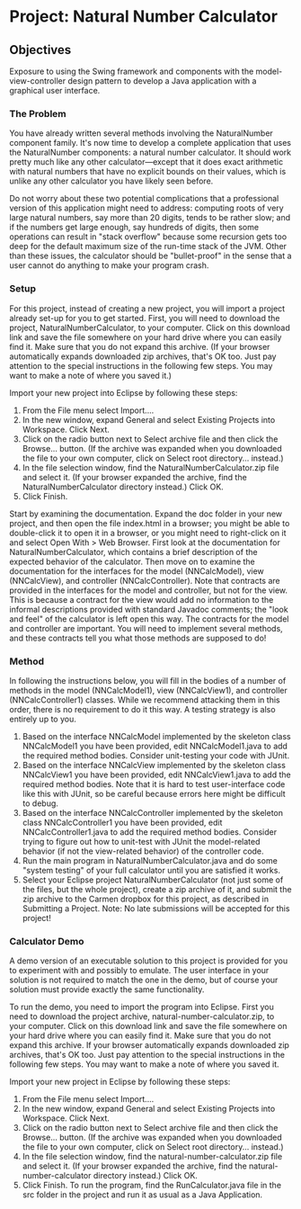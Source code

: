 # Project: Natural Number Calculator

## Objectives
Exposure to using the Swing framework and components with the model-view-controller design pattern to develop a Java application with a graphical user interface.
### The Problem
You have already written several methods involving the NaturalNumber component family. It's now time to develop a complete application that uses the NaturalNumber components: a natural number calculator. It should work pretty much like any other calculator—except that it does exact arithmetic with natural numbers that have no explicit bounds on their values, which is unlike any other calculator you have likely seen before.

Do not worry about these two potential complications that a professional version of this application might need to address: computing roots of very large natural numbers, say more than 20 digits, tends to be rather slow; and if the numbers get large enough, say hundreds of digits, then some operations can result in "stack overflow" because some recursion gets too deep for the default maximum size of the run-time stack of the JVM. Other than these issues, the calculator should be "bullet-proof" in the sense that a user cannot do anything to make your program crash.

### Setup
For this project, instead of creating a new project, you will import a project already set-up for you to get started. First, you will need to download the project, NaturalNumberCalculator, to your computer. Click on this download link and save the file somewhere on your hard drive where you can easily find it. Make sure that you do not expand this archive. (If your browser automatically expands downloaded zip archives, that's OK too. Just pay attention to the special instructions in the following few steps. You may want to make a note of where you saved it.)

Import your new project into Eclipse by following these steps:

1. From the File menu select Import....
2. In the new window, expand General and select Existing Projects into Workspace. Click Next.
3. Click on the radio button next to Select archive file and then click the Browse... button. (If the archive was expanded when you downloaded the file to your own computer, click on Select root directory... instead.)
4. In the file selection window, find the NaturalNumberCalculator.zip file and select it. (If your browser expanded the archive, find the NaturalNumberCalculator directory instead.) Click OK.
5. Click Finish.

Start by examining the documentation. Expand the doc folder in your new project, and then open the file index.html in a browser; you might be able to double-click it to open it in a browser, or you might need to right-click on it and select Open With > Web Browser. First look at the documentation for NaturalNumberCalculator, which contains a brief description of the expected behavior of the calculator. Then move on to examine the documentation for the interfaces for the model (NNCalcModel), view (NNCalcView), and controller (NNCalcController). Note that contracts are provided in the interfaces for the model and controller, but not for the view. This is because a contract for the view would add no information to the informal descriptions provided with standard Javadoc comments; the "look and feel" of the calculator is left open this way. The contracts for the model and controller are important. You will need to implement several methods, and these contracts tell you what those methods are supposed to do!

### Method
In following the instructions below, you will fill in the bodies of a number of methods in the model (NNCalcModel1), view (NNCalcView1), and controller (NNCalcController1) classes. While we recommend attacking them in this order, there is no requirement to do it this way. A testing strategy is also entirely up to you.

1. Based on the interface NNCalcModel implemented by the skeleton class NNCalcModel1 you have been provided, edit NNCalcModel1.java to add the required method bodies. Consider unit-testing your code with JUnit.
2. Based on the interface NNCalcView implemented by the skeleton class NNCalcView1 you have been provided, edit NNCalcView1.java to add the required method bodies. Note that it is hard to test user-interface code like this with JUnit, so be careful because errors here might be difficult to debug.
3. Based on the interface NNCalcController implemented by the skeleton class NNCalcController1 you have been provided, edit NNCalcController1.java to add the required method bodies. Consider trying to figure out how to unit-test with JUnit the model-related behavior (if not the view-related behavior) of the controller code.
4. Run the main program in NaturalNumberCalculator.java and do some "system testing" of your full calculator until you are satisfied it works.
5. Select your Eclipse project NaturalNumberCalculator (not just some of the files, but the whole project), create a zip archive of it, and submit the zip archive to the Carmen dropbox for this project, as described in Submitting a Project. Note: No late submissions will be accepted for this project!


### Calculator Demo
A demo version of an executable solution to this project is provided for you to experiment with and possibly to emulate. The user interface in your solution is not required to match the one in the demo, but of course your solution must provide exactly the same functionality.

To run the demo, you need to import the program into Eclipse. First you need to download the project archive, natural-number-calculator.zip, to your computer. Click on this download link and save the file somewhere on your hard drive where you can easily find it. Make sure that you do not expand this archive. If your browser automatically expands downloaded zip archives, that's OK too. Just pay attention to the special instructions in the following few steps. You may want to make a note of where you saved it.

Import your new project in Eclipse by following these steps:

1. From the File menu select Import....
2. In the new window, expand General and select Existing Projects into Workspace. Click Next.
3. Click on the radio button next to Select archive file and then click the Browse... button. (If the archive was expanded when you downloaded the file to your own computer, click on Select root directory... instead.)
4. In the file selection window, find the natural-number-calculator.zip file and select it. (If your browser expanded the archive, find the natural-number-calculator directory instead.) Click OK.
5. Click Finish.
To run the program, find the RunCalculator.java file in the src folder in the project and run it as usual as a Java Application.

